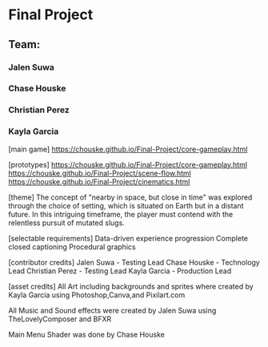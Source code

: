 # Final Project
## Team:
###     Jalen Suwa 
###     Chase Houske
###     Christian Perez
###     Kayla Garcia

[main game] 
https://chouske.github.io/Final-Project/core-gameplay.html

[prototypes]
https://chouske.github.io/Final-Project/core-gameplay.html
https://chouske.github.io/Final-Project/scene-flow.html
https://chouske.github.io/Final-Project/cinematics.html

[theme] The concept of "nearby in space, but close in time" was explored through the choice of setting, which is situated on Earth but in a distant future. In this intriguing timeframe, the player must contend with the relentless pursuit of mutated slugs.

[selectable requirements] 
Data-driven experience progression
Complete closed captioning
Procedural graphics

[contributor credits]
Jalen Suwa - Testing Lead
Chase Houske - Technology Lead
Christian Perez - Testing Lead
Kayla Garcia - Production Lead

[asset credits]
All Art including backgrounds and sprites where created by Kayla Garcia using Photoshop,Canva,and Pixilart.com

All Music and Sound effects were created by Jalen Suwa using TheLovelyComposer and BFXR

Main Menu Shader was done by Chase Houske